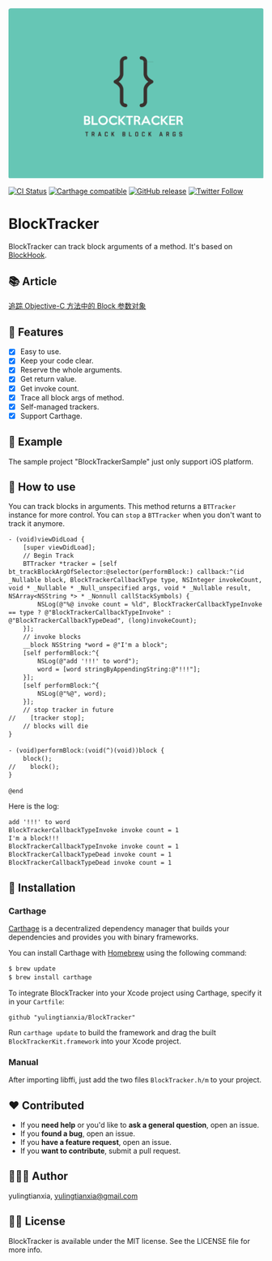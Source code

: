 <p align="center">
<a href="https://github.com/yulingtianxia/BlockHook">
<img src="Assets/logo.png" alt="BlockHook" />
</a>
</p>

[![CI Status](http://img.shields.io/travis/yulingtianxia/BlockTracker.svg?style=flat)](https://travis-ci.org/yulingtianxia/BlockTracker)
[![Carthage compatible](https://img.shields.io/badge/Carthage-compatible-4BC51D.svg?style=flat)](https://github.com/Carthage/Carthage)
[![GitHub release](https://img.shields.io/github/release/yulingtianxia/blocktracker.svg)](https://github.com/yulingtianxia/BlockTracker/releases)
[![Twitter Follow](https://img.shields.io/twitter/follow/yulingtianxia.svg?style=social&label=Follow)](https://twitter.com/yulingtianxia)

# BlockTracker

BlockTracker can track block arguments of a method. It's based on [BlockHook](https://github.com/yulingtianxia/BlockHook).

## 📚 Article

[追踪 Objective-C 方法中的 Block 参数对象](http://yulingtianxia.com/blog/2018/03/31/Track-Block-Arguments-of-Objective-C-Method/)

## 🌟 Features

- [x] Easy to use.
- [x] Keep your code clear.
- [x] Reserve the whole arguments.
- [x] Get return value.
- [x] Get invoke count. 
- [x] Trace all block args of method.
- [x] Self-managed trackers.
- [x] Support Carthage.

## 🔮 Example

The sample project "BlockTrackerSample" just only support iOS platform.

## 🐒 How to use

You can track blocks in arguments. This method returns a `BTTracker` instance for more control. You can `stop` a `BTTracker` when you don't want to track it anymore.

```
- (void)viewDidLoad {
    [super viewDidLoad];
    // Begin Track
    BTTracker *tracker = [self bt_trackBlockArgOfSelector:@selector(performBlock:) callback:^(id  _Nullable block, BlockTrackerCallbackType type, NSInteger invokeCount, void * _Nullable * _Null_unspecified args, void * _Nullable result, NSArray<NSString *> * _Nonnull callStackSymbols) {
        NSLog(@"%@ invoke count = %ld", BlockTrackerCallbackTypeInvoke == type ? @"BlockTrackerCallbackTypeInvoke" : @"BlockTrackerCallbackTypeDead", (long)invokeCount);
    }];
    // invoke blocks
    __block NSString *word = @"I'm a block";
    [self performBlock:^{
        NSLog(@"add '!!!' to word");
        word = [word stringByAppendingString:@"!!!"];
    }];
    [self performBlock:^{
        NSLog(@"%@", word);
    }];
    // stop tracker in future
//    [tracker stop];
    // blocks will die
}

- (void)performBlock:(void(^)(void))block {
    block();
//    block();
}

@end
```

Here is the log:

```
add '!!!' to word
BlockTrackerCallbackTypeInvoke invoke count = 1
I'm a block!!!
BlockTrackerCallbackTypeInvoke invoke count = 1
BlockTrackerCallbackTypeDead invoke count = 1
BlockTrackerCallbackTypeDead invoke count = 1
```

## 📲 Installation

### Carthage

[Carthage](https://github.com/Carthage/Carthage) is a decentralized dependency manager that builds your dependencies and provides you with binary frameworks.

You can install Carthage with [Homebrew](http://brew.sh/) using the following command:

```bash
$ brew update
$ brew install carthage
```

To integrate BlockTracker into your Xcode project using Carthage, specify it in your `Cartfile`:

```ogdl
github "yulingtianxia/BlockTracker"
```

Run `carthage update` to build the framework and drag the built `BlockTrackerKit.framework` into your Xcode project.

### Manual

After importing libffi, just add the two files `BlockTracker.h/m` to your project.

## ❤️ Contributed

- If you **need help** or you'd like to **ask a general question**, open an issue.
- If you **found a bug**, open an issue.
- If you **have a feature request**, open an issue.
- If you **want to contribute**, submit a pull request.

## 👨🏻‍💻 Author

yulingtianxia, yulingtianxia@gmail.com

## 👮🏻 License

BlockTracker is available under the MIT license. See the LICENSE file for more info.

